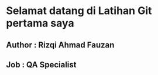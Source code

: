 # Selamat datang di Latihan Git pertama saya

## Author : Rizqi Ahmad Fauzan
## Job : QA Specialist 